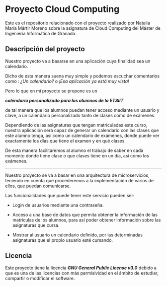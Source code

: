 # Proyecto Cloud Computing


Este es el repositorio relacionado con el proyecto realizado por Natalia María Mártir Moreno sobre la asignatura de Cloud Computing del Máster de Ingeniería Informática de Granada.



## Descripción del proyecto




Nuestro proyecto va a basarse en una aplicación cuya finalidad sea un calendario.



Dicho de esta manera suena muy simple y podemos escuchar comentarios como : *¿Un calendario?* o *¡Esa aplicación ya está muy vista!*





Pero lo que en mi proyecto se propone es un



***calendario personalizado para los alumnos de la ETSIIT***



de tal manera que los alumnos puedan tener acceso mediante un usuario y clave, a un calendario personalizado tanto de clases como de exámenes.





Dependiendo de las asignaturas que tengan matriculadas este curso, nuestra aplicación será capaz de generar un calendario con las clases que este alumno tenga, así como un calendario de exámenes, donde puede ver exactamente los días que tiene el examen y en qué clases.





De esta manera facilitaremos al alumno el trabajo de saber en cada momento donde tiene clase o que clases tiene en un día, así como los exámenes.



---



Nuestro proyecto se va a basar en una arquitectura de microservicios, teniendo en cuenta que procederemos a la implementación de varios de ellos, que puedan comunicarse.



Las funcionalidades que puede tener este servicio pueden ser:



- Login de usuarios mediante una contraseña.

- Acceso a una base de datos que permita obtener la información de las matrículas de los alumnos, para así poder obtener información sobre las asignaturas que cursa.

- Mostrar al usuario un calendario definido, por las determinadas asignaturas que el propio usuario esté cursando.


## Licencia



Este proyecto tiene la licencia ***GNU General Public License v3.0*** debido a que es una de las licencias con más permisividad en el ámbito de estudiar, compartir o modificar el software.
